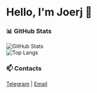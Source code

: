 # Hello, I'm Joerj 👋

### 📊 GitHub Stats
![GitHub Stats](https://github-readme-stats.vercel.app/api?username=Joerg1632&show_icons=true&theme=tokyonight)  
![Top Langs](https://github-readme-stats.vercel.app/api/top-langs/?username=Joerg1632&hide=swig&layout=compact&theme=tokyonight)


### 📫 Contacts
[Telegram](https://t.me/joerj9) | [Email](mailto:y.vegner@g.nsu.ru)
